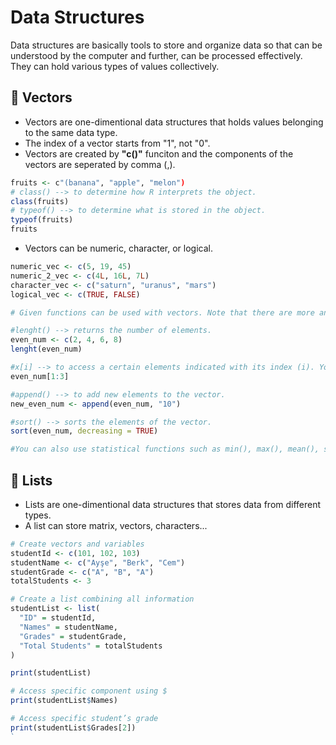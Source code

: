 # Data Structures
Data structures are basically tools to store and organize data so that can be understood by the computer and further, can be processed effectively. 
They can hold various types of values collectively.

## 📘 Vectors
- Vectors are one-dimentional data structures that holds values belonging to the same data type. 
- The index of a vector starts from "1", not "0".
- Vectors are created by **"c()"** funciton and the components of the vectors are seperated by comma (,).
```r
fruits <- c"(banana", "apple", "melon")
# class() --> to determine how R interprets the object.
class(fruits)
# typeof() --> to determine what is stored in the object.
typeof(fruits)
fruits
```
- Vectors can be numeric, character, or logical.
```r
numeric_vec <- c(5, 19, 45)
numeric_2_vec <- c(4L, 16L, 7L)
character_vec <- c("saturn", "uranus", "mars")
logical_vec <- c(TRUE, FALSE)
```
```r
# Given functions can be used with vectors. Note that there are more and more functions available for vector, you can check.

#lenght() --> returns the number of elements.
even_num <- c(2, 4, 6, 8)
lenght(even_num)

#x[i] --> to access a certain elements indicated with its index (i). You can also access multiple elements of a given interval via x[i:i+2]
even_num[1:3]

#append() --> to add new elements to the vector.
new_even_num <- append(even_num, "10")

#sort() --> sorts the elements of the vector.
sort(even_num, decreasing = TRUE)

#You can also use statistical functions such as min(), max(), mean(), sum(), sd() with numeric values.
```
## 📗 Lists
- Lists are one-dimentional data structures that stores data from different types.
- A list can store matrix, vectors, characters...
```r
# Create vectors and variables
studentId <- c(101, 102, 103)
studentName <- c("Ayşe", "Berk", "Cem")
studentGrade <- c("A", "B", "A")
totalStudents <- 3

# Create a list combining all information
studentList <- list(
  "ID" = studentId,
  "Names" = studentName,
  "Grades" = studentGrade,
  "Total Students" = totalStudents
)

print(studentList)

# Access specific component using $
print(studentList$Names)

# Access specific student’s grade
print(studentList$Grades[2])
`




